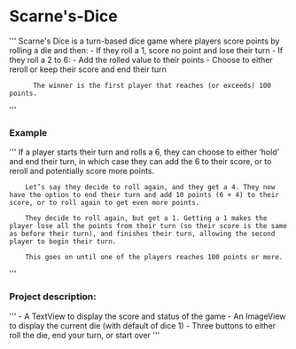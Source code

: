 # Scarne's-Dice

'''
		Scarne's Dice is a turn-based dice game where players score points by rolling a die and then:
		- If they roll a 1, score no point and lose their turn
		- If they roll a 2 to 6:
		  - Add the rolled value to their points
		  - Choose to either reroll or keep their score and end their turn

		  The winner is the first player that reaches (or exceeds) 100 points.

'''

### Example
'''
		If a player starts their turn and rolls a 6, they can choose to either ‘hold’ and end their turn, in which case they can add the 6 to their score, or to reroll and potentially score more points.

		Let’s say they decide to roll again, and they get a 4. They now have the option to end their turn and add 10 points (6 + 4) to their score, or to roll again to get even more points.

		They decide to roll again, but get a 1. Getting a 1 makes the player lose all the points from their turn (so their score is the same as before their turn), and finishes their turn, allowing the second player to begin their turn.

		This goes on until one of the players reaches 100 points or more.
'''

### Project description:

'''
		- A TextView to display the score and status of the game
		- An ImageView to display the current die (with default of dice 1)
		- Three buttons to either roll the die, end your turn, or start over
'''
